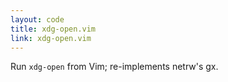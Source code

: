 ```yaml
---
layout: code
title: xdg-open.vim
link: xdg-open.vim
---
```


Run `xdg-open` from Vim; re-implements netrw's gx.
